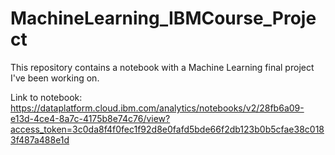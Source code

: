 # MachineLearning_IBMCourse_Project
This repository contains a notebook with a Machine Learning final project I've been working on.

Link to notebook: https://dataplatform.cloud.ibm.com/analytics/notebooks/v2/28fb6a09-e13d-4ce4-8a7c-4175b8e74c76/view?access_token=3c0da8f4f0fec1f92d8e0fafd5bde66f2db123b0b5cfae38c0183f487a488e1d
